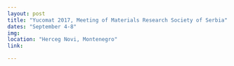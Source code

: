 ```yaml
---
layout: post
title: "Yucomat 2017, Meeting of Materials Research Society of Serbia"
dates: "September 4-8"
img: 
location: "Herceg Novi, Montenegro"
link: 

---
```

